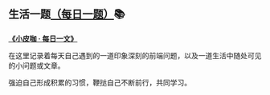 ## 生活一题[（每日一题）](./README.md):books:

[**《小皮咖 · 每日一文》**](./article.md)

在这里记录着每天自己遇到的一道印象深刻的前端问题，以及一道生活中随处可见的小问题或文章。

强迫自己形成积累的习惯，鞭挞自己不断前行，共同学习。
